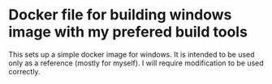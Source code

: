 # Docker file for building windows image with my prefered build tools

This sets up a simple docker image for windows. It is intended to be used
only as a reference (mostly for myself). I will require modification
to be used correctly.